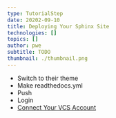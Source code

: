 ```yaml
---
type: TutorialStep
date: 20202-09-10
title: Deploying Your Sphinx Site
technologies: []
topics: []
author: pwe
subtitle: TODO
thumbnail: ./thumbnail.png
---
```



- Switch to their theme
- Make readthedocs.yml
- Push
- Login
- [Connect Your VCS Account](https://docs.readthedocs.io/en/stable/connected-accounts.html)
